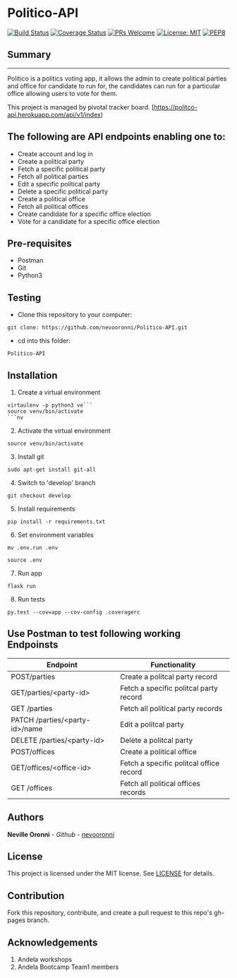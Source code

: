# Politico-API

[![Build Status](https://travis-ci.com/nevooronni/Politico-API.svg?branch=develop)](https://travis-ci.com/nevooronni/Politico-API)
[![Coverage Status](https://coveralls.io/repos/github/nevooronni/Politico-API/badge.svg?branch=develop)](https://coveralls.io/github/nevooronni/Politico-API?branch=develop)
[![PRs Welcome](https://img.shields.io/badge/PRs-welcome-brightgreen.svg?style=flat-square)](http://makeapullrequest.com)  [![License: MIT](https://img.shields.io/badge/License-MIT-yellow.svg)](https://opensource.org/licenses/MIT)  [![PEP8](https://img.shields.io/badge/code%20style-pep8A-orange.svg)](https://www.python.org/dev/peps/pep-0008/)


## Summary 
-------------------------
Politico is a politics voting app, it allows the admin to create political parties and office for candidate to run for, the candidates can run for a particular office allowing users to vote for them.

This project is managed by pivotal tracker board. [https://politco-api.herokuapp.com/api/v1/index)

The following are API endpoints enabling one to:
-------------------------
* Create account and log in
* Create a political party
* Fetch a specific political party
* Fetch all political parties
* Edit a specific political party
* Delete a specific political party
* Create a political office
* Fetch all political offices
* Create candidate for a specific office election
* Vote for a candidate for a specific office election

Pre-requisites
--------------------------
- Postman
- Git
- Python3

Testing
-------------------------- 
- Clone this repository to your computer:
```
git clone: https://github.com/nevooronni/Politico-API.git
```
- cd into this folder:
```
Politico-API
```
Installation
-------------------------- 
1. Create a virtual environment
```
virtaulenv -p python3 ve```
source venv/bin/activate
```nv
```

2. Activate the virtual environment
```
source venv/bin/activate
```

3. Install git
```
sudo apt-get install git-all
```

4. Switch to 'develop' branch
```
git checkout develop
```
5. Install requirements
```
pip install -r requirements.txt
```
6. Set environment variables
```
mv .env.run .env 

source .env 
```

7. Run app 
```
flask run
```
8. Run tests
```
py.test --cov=app --cov-config .coveragerc
```

Use Postman to test following working Endpoinsts
-------------------------

| Endpoint | Functionality |
----------|---------------
POST/parties | Create a politcal party record
GET/parties/&lt;party-id&gt; | Fetch a specific politcal party record
GET /parties | Fetch all political party records
PATCH /parties/&lt;party-id&gt;/name | Edit a politcal party
DELETE /parties/&lt;party-id&gt; | Delete a politcal party
POST/offices | Create a political office
GET/offices/&lt;office-id&gt; | Fetch a specific politcal office record
GET /offices | Fetch all political offices records

Authors
-------------------------
**Neville Oronni** - _Github_ - [nevooronni](https://github.com/nevooronni)

License
----------
This project is licensed under the MIT license. See [LICENSE](https://github.com/nevooronni/Politico-API/blob/master/LICENSE) for details.

Contribution
---------------
Fork this repository, contribute, and create a pull request to this repo's gh-pages branch.

Acknowledgements
-----------------
1. Andela workshops
2. Andela Bootcamp Team1 members

